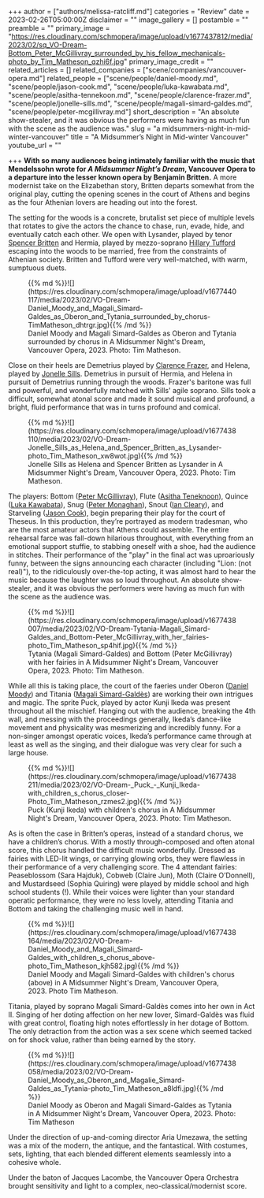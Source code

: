 +++
author = ["authors/melissa-ratcliff.md"]
categories = "Review"
date = 2023-02-26T05:00:00Z
disclaimer = ""
image_gallery = []
postamble = ""
preamble = ""
primary_image = "https://res.cloudinary.com/schmopera/image/upload/v1677437812/media/2023/02/sq_VO-Dream-Bottom_Peter_McGillivray_surrounded_by_his_fellow_mechanicals-photo_by_Tim_Matheson_qzhi6f.jpg"
primary_image_credit = ""
related_articles = []
related_companies = ["scene/companies/vancouver-opera.md"]
related_people = ["scene/people/daniel-moody.md", "scene/people/jason-cook.md", "scene/people/luka-kawabata.md", "scene/people/asitha-tennekoon.md", "scene/people/clarence-frazer.md", "scene/people/jonelle-sills.md", "scene/people/magali-simard-galdes.md", "scene/people/peter-mcgillivray.md"]
short_description = "An absolute show-stealer, and it was obvious the performers were having as much fun with the scene as the audience was."
slug = "a midsummers-night-in-mid-winter-vancouver"
title = "A Midsummer’s Night in Mid-winter Vancouver"
youtube_url = ""

+++
**With so many audiences being intimately familiar with the music that Mendelssohn wrote for _A Midsummer Night’s Dream_, Vancouver Opera to a departure into the lesser known opera by Benjamin Britten.** A more modernist take on the Elizabethan story, Britten departs somewhat from the original play, cutting the opening scenes in the court of Athens and begins as the four Athenian lovers are heading out into the forest.

The setting for the woods is a concrete, brutalist set piece of multiple levels that rotates to give the actors the chance to chase, run, evade, hide, and eventually catch each other. We open with Lysander, played by tenor [Spencer Britten](/scene/people/spencer-britten/) and Hermia, played by mezzo-soprano [Hillary Tufford](/scene/people/hillary-tufford/) escaping into the woods to be married, free from the constraints of Athenian society. Britten and Tufford were very well-matched, with warm, sumptuous duets.

<figure data-type="image">{{% md %}}![](https://res.cloudinary.com/schmopera/image/upload/v1677440117/media/2023/02/VO-Dream-Daniel_Moody_and_Magali_Simard-Galdes_as_Oberon_and_Tytania_surrounded_by_chorus-TimMatheson_dhtrgr.jpg){{% /md %}}

<figcaption>Daniel Moody and Magali Simard-Galdes as Oberon and Tytania surrounded by chorus in A Midsummer Night's Dream, Vancouver Opera, 2023. Photo: Tim Matheson.</figcaption>  
</figure>

Close on their heels are Demetrius played by [Clarence Frazer](/scene/people/clarence-frazer/), and Helena, played by [Jonelle Sills](/scene/people/jonelle-sills/). Demetrius in pursuit of Hermia, and Helena in pursuit of Demetrius running through the woods. Frazer's baritone was full and powerful, and wonderfully matched with Sills' agile soprano. Sills took a difficult, somewhat atonal score and made it sound musical and profound, a bright, fluid performance that was in turns profound and comical.

<figure data-type="image">{{% md %}}![](https://res.cloudinary.com/schmopera/image/upload/v1677438110/media/2023/02/VO-Dream-Jonelle_Sills_as_Helena_and_Spencer_Britten_as_Lysander-photo_Tim_Matheson_xw8wot.jpg){{% /md %}}

<figcaption>Jonelle Sills as Helena and Spencer Britten as Lysander in A Midsummer Night's Dream, Vancouver Opera, 2023. Photo: Tim Matheson.</figcaption>  
</figure>

The players: Bottom ([Peter McGillivray](/scene/people/peter-mcgillivray/)), Flute ([Asitha Teneknoon](/scene/people/asitha-tennekoon/)), Quince ([Luka Kawabata](/scene/people/luka-kawabata/)), Snug ([Peter Monaghan](/scene/people/peter-monaghan/)), Snout ([Ian Cleary](/scene/people/ian-cleary/)), and Starveling ([Jason Cook](/scene/people/jesse-cook/)), begin preparing their play for the court of Theseus. In this production, they’re portrayed as modern tradesman, who are the most amateur actors that Athens could assemble. The entire rehearsal farce was fall-down hilarious throughout, with everything from an emotional support stuffie, to stabbing oneself with a shoe, had the audience in stitches. Their performance of the "play" in the final act was uproariously funny, between the signs announcing each character (including "Lion: (not real)"), to the ridiculously over-the-top acting, it was almost hard to hear the music because the laughter was so loud throughout. An absolute show-stealer, and it was obvious the performers were having as much fun with the scene as the audience was.

<figure data-type="image">{{% md %}}![](https://res.cloudinary.com/schmopera/image/upload/v1677438007/media/2023/02/VO-Dream-Tytania-Magali_Simard-Galdes_and_Bottom-Peter_McGillivray_with_her_fairies-photo_Tim_Matheson_sp4hif.jpg){{% /md %}}

<figcaption>Tytania (Magali Simard-Galdes) and Bottom (Peter McGillivray) with her fairies in A Midsummer Night's Dream, Vancouver Opera, 2023. Photo: Tim Matheson.</figcaption>  
</figure>

While all this is taking place, the court of the faeries under Oberon ([Daniel Moody](/scene/people/daniel-moody/)) and Titania ([Magali Simard-Galdès](/scene/people/magali-simard-galdes/)) are working their own intrigues and magic. The sprite Puck, played by actor Kunji Ikeda was present throughout all the mischief. Hanging out with the audience, breaking the 4th wall, and messing with the proceedings generally, Ikeda’s dance-like movement and physicality was mesmerizing and incredibly funny. For a non-singer amongst operatic voices, Ikeda’s performance came through at least as well as the singing, and their dialogue was very clear for such a large house.

<figure data-type="image">{{% md %}}![](https://res.cloudinary.com/schmopera/image/upload/v1677438211/media/2023/02/VO-Dream-_Puck_-_Kunji_Ikeda-with_children_s_chorus_closer-Photo_Tim_Matheson_rzmes2.jpg){{% /md %}}

<figcaption>Puck (Kunji Ikeda) with children's chorus in A Midsummer Night's Dream, Vancouver Opera, 2023. Photo: Tim Matheson.</figcaption>  
</figure>

As is often the case in Britten’s operas, instead of a standard chorus, we have a children’s chorus. With a mostly through-composed and often atonal score, this chorus handled the difficult music wonderfully. Dressed as fairies with LED-lit wings, or carrying glowing orbs, they were flawless in their performance of a very challenging score. The 4 attendant fairies: Peaseblossom (Sara Hajduk), Cobweb (Claire Jun), Moth (Claire O’Donnell), and Mustardseed (Sophia Quiring) were played by middle school and high school students (!). While their voices were lighter than your standard operatic performance, they were no less lovely, attending Titania and Bottom and taking the challenging music well in hand.

<figure data-type="image">{{% md %}}![](https://res.cloudinary.com/schmopera/image/upload/v1677438164/media/2023/02/VO-Dream-Daniel_Moody_and_Magali_Simard-Galdes_with_children_s_chorus_above-photo_Tim_Matheson_kjh582.jpg){{% /md %}}

<figcaption>Daniel Moody and Magali Simard-Galdes with children's chorus (above) in A Midsummer Night's Dream, Vancouver Opera, 2023. Photo Tim Matheson.</figcaption>  
</figure>

Titania, played by soprano Magali Simard-Galdès comes into her own in Act II. Singing of her doting affection on her new lover, Simard-Galdès was fluid with great control, floating high notes effortlessly in her dotage of Bottom. The only detraction from the action was a sex scene which seemed tacked on for shock value, rather than being earned by the story.

<figure data-type="image">{{% md %}}![](https://res.cloudinary.com/schmopera/image/upload/v1677438058/media/2023/02/VO-Dream-Daniel_Moody_as_Oberon_and_Magalie_Simard-Galdes_as_Tytania-photo_Tim_Matheson_a8ldfi.jpg){{% /md %}}

<figcaption>Daniel Moody as Oberon and Magali Simard-Galdes as Tytania in A Midsummer Night's Dream, Vancouver Opera, 2023. Photo: Tim Matheson</figcaption>  
</figure>

Under the direction of up-and-coming director Aria Umezawa, the setting was a mix of the modern, the antique, and the fantastical. With costumes, sets, lighting, that each blended different elements seamlessly into a cohesive whole.

Under the baton of Jacques Lacombe, the Vancouver Opera Orchestra brought sensitivity and light to a complex, neo-classical/modernist score.